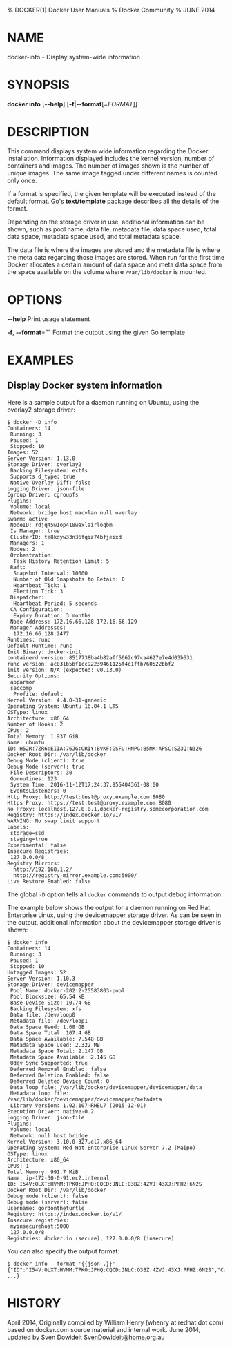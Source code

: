 % DOCKER(1) Docker User Manuals
% Docker Community
% JUNE 2014
# NAME
docker-info - Display system-wide information

# SYNOPSIS
**docker info**
[**--help**]
[**-f**|**--format**[=*FORMAT*]]

# DESCRIPTION
This command displays system wide information regarding the Docker installation.
Information displayed includes the kernel version, number of containers and images.
The number of images shown is the number of unique images. The same image tagged
under different names is counted only once.

If a format is specified, the given template will be executed instead of the
default format. Go's **text/template** package
describes all the details of the format.

Depending on the storage driver in use, additional information can be shown, such
as pool name, data file, metadata file, data space used, total data space, metadata
space used, and total metadata space.

The data file is where the images are stored and the metadata file is where the
meta data regarding those images are stored. When run for the first time Docker
allocates a certain amount of data space and meta data space from the space
available on the volume where `/var/lib/docker` is mounted.

# OPTIONS
**--help**
  Print usage statement

**-f**, **--format**=""
  Format the output using the given Go template

# EXAMPLES

## Display Docker system information

Here is a sample output for a daemon running on Ubuntu, using the overlay2
storage driver:

    $ docker -D info
    Containers: 14
     Running: 3
     Paused: 1
     Stopped: 10
    Images: 52
    Server Version: 1.13.0
    Storage Driver: overlay2
     Backing Filesystem: extfs
     Supports d_type: true
     Native Overlay Diff: false
    Logging Driver: json-file
    Cgroup Driver: cgroupfs
    Plugins:
     Volume: local
     Network: bridge host macvlan null overlay
    Swarm: active
     NodeID: rdjq45w1op418waxlairloqbm
     Is Manager: true
     ClusterID: te8kdyw33n36fqiz74bfjeixd
     Managers: 1
     Nodes: 2
     Orchestration:
      Task History Retention Limit: 5
     Raft:
      Snapshot Interval: 10000
      Number of Old Snapshots to Retain: 0
      Heartbeat Tick: 1
      Election Tick: 3
     Dispatcher:
      Heartbeat Period: 5 seconds
     CA Configuration:
      Expiry Duration: 3 months
     Node Address: 172.16.66.128 172.16.66.129
     Manager Addresses:
      172.16.66.128:2477
    Runtimes: runc
    Default Runtime: runc
    Init Binary: docker-init
    containerd version: 8517738ba4b82aff5662c97ca4627e7e4d03b531
    runc version: ac031b5bf1cc92239461125f4c1ffb760522bbf2
    init version: N/A (expected: v0.13.0)
    Security Options:
     apparmor
     seccomp
      Profile: default
    Kernel Version: 4.4.0-31-generic
    Operating System: Ubuntu 16.04.1 LTS
    OSType: linux
    Architecture: x86_64
    Number of Hooks: 2
    CPUs: 2
    Total Memory: 1.937 GiB
    Name: ubuntu
    ID: H52R:7ZR6:EIIA:76JG:ORIY:BVKF:GSFU:HNPG:B5MK:APSC:SZ3Q:N326
    Docker Root Dir: /var/lib/docker
    Debug Mode (client): true
    Debug Mode (server): true
     File Descriptors: 30
     Goroutines: 123
     System Time: 2016-11-12T17:24:37.955404361-08:00
     EventsListeners: 0
    Http Proxy: http://test:test@proxy.example.com:8080
    Https Proxy: https://test:test@proxy.example.com:8080
    No Proxy: localhost,127.0.0.1,docker-registry.somecorporation.com
    Registry: https://index.docker.io/v1/
    WARNING: No swap limit support
    Labels:
     storage=ssd
     staging=true
    Experimental: false
    Insecure Registries:
     127.0.0.0/8
    Registry Mirrors:
      http://192.168.1.2/
      http://registry-mirror.example.com:5000/
    Live Restore Enabled: false



The global `-D` option tells all `docker` commands to output debug information.

The example below shows the output for a daemon running on Red Hat Enterprise Linux,
using the devicemapper storage driver. As can be seen in the output, additional
information about the devicemapper storage driver is shown:

    $ docker info
    Containers: 14
     Running: 3
     Paused: 1
     Stopped: 10
    Untagged Images: 52
    Server Version: 1.10.3
    Storage Driver: devicemapper
     Pool Name: docker-202:2-25583803-pool
     Pool Blocksize: 65.54 kB
     Base Device Size: 10.74 GB
     Backing Filesystem: xfs
     Data file: /dev/loop0
     Metadata file: /dev/loop1
     Data Space Used: 1.68 GB
     Data Space Total: 107.4 GB
     Data Space Available: 7.548 GB
     Metadata Space Used: 2.322 MB
     Metadata Space Total: 2.147 GB
     Metadata Space Available: 2.145 GB
     Udev Sync Supported: true
     Deferred Removal Enabled: false
     Deferred Deletion Enabled: false
     Deferred Deleted Device Count: 0
     Data loop file: /var/lib/docker/devicemapper/devicemapper/data
     Metadata loop file: /var/lib/docker/devicemapper/devicemapper/metadata
     Library Version: 1.02.107-RHEL7 (2015-12-01)
    Execution Driver: native-0.2
    Logging Driver: json-file
    Plugins:
     Volume: local
     Network: null host bridge
    Kernel Version: 3.10.0-327.el7.x86_64
    Operating System: Red Hat Enterprise Linux Server 7.2 (Maipo)
    OSType: linux
    Architecture: x86_64
    CPUs: 1
    Total Memory: 991.7 MiB
    Name: ip-172-30-0-91.ec2.internal
    ID: I54V:OLXT:HVMM:TPKO:JPHQ:CQCD:JNLC:O3BZ:4ZVJ:43XJ:PFHZ:6N2S
    Docker Root Dir: /var/lib/docker
    Debug mode (client): false
    Debug mode (server): false
    Username: gordontheturtle
    Registry: https://index.docker.io/v1/
    Insecure registries:
     myinsecurehost:5000
     127.0.0.0/8
    Registries: docker.io (secure), 127.0.0.0/8 (insecure)

You can also specify the output format:

    $ docker info --format '{{json .}}'
	{"ID":"I54V:OLXT:HVMM:TPKO:JPHQ:CQCD:JNLC:O3BZ:4ZVJ:43XJ:PFHZ:6N2S","Containers":14, ...}

# HISTORY
April 2014, Originally compiled by William Henry (whenry at redhat dot com)
based on docker.com source material and internal work.
June 2014, updated by Sven Dowideit <SvenDowideit@home.org.au>
